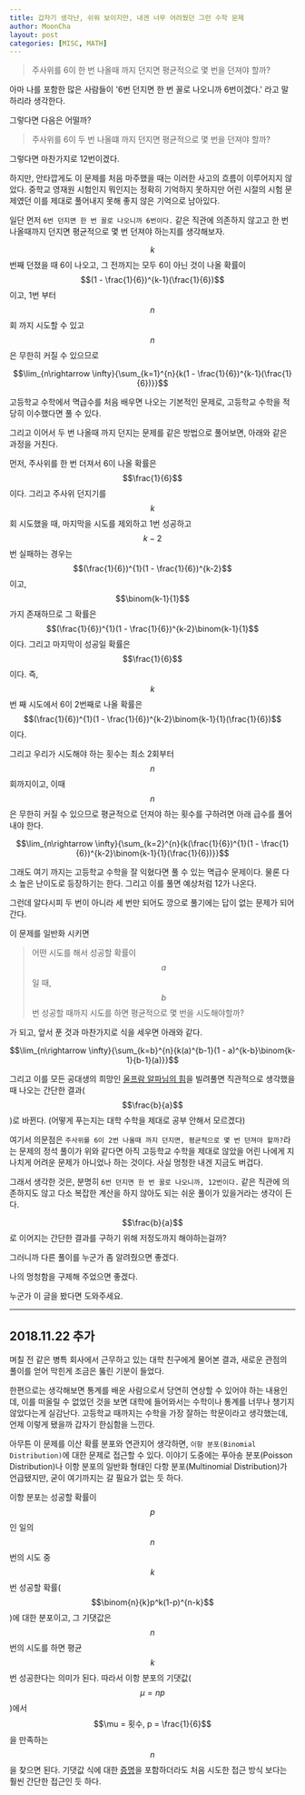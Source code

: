 ```yaml
---
title: 갑자기 생각난, 쉬워 보이지만, 내겐 너무 어려웠던 그런 수학 문제
author: MoonCha
layout: post
categories: [MISC, MATH]
---
```


> 주사위를 6이 한 번 나올때 까지 던지면 평균적으로 몇 번을 던져야 할까?

아마 나를 포함한 많은 사람들이 '6번 던지면 한 번 꼴로 나오니까 6번이겠다.' 라고 말하리라 생각한다.

그렇다면 다음은 어떨까?

> 주사위를 6이 두 번 나올떄 까지 던지면 평균적으로 몇 번을 던져야 할까?

그렇다면 마찬가지로 12번이겠다.

하지만, 안타깝게도 이 문제를 처음 마주했을 때는 이러한 사고의 흐름이 이루어지지 않았다.
중학교 영재원 시험인지 뭐인지는 정확히 기억하지 못하지만 어린 시절의 시험 문제였던 이를 제대로 풀어내지 못해 좋지 않은 기억으로 남아있다.

일단 먼저 `6번 던지면 한 번 꼴로 나오니까 6번이다.` 같은 직관에 의존하지 않고고 한 번 나올때까지 던지면 평균적으로 몇 번 던져야 하는지를 생각해보자.

$$k$$번째 던졌을 때 6이 나오고, 그 전까지는 모두 6이 아닌 것이 나올 확률이 $$(1 - \frac{1}{6})^{k-1}(\frac{1}{6})$$이고, 1번 부터 $$n$$회 까지 시도할 수 있고 $$n$$은 무한히 커질 수 있으므로

$$\lim_{n\rightarrow \infty}{\sum_{k=1}^{n}{k(1 - \frac{1}{6})^{k-1}(\frac{1}{6})}}$$

고등학교 수학에서 멱급수를 처음 배우면 나오는 기본적인 문제로, 고등학교 수학을 적당히 이수했다면 풀 수 있다.

그리고 이어서 두 번 나올때 까지 던지는 문제를 같은 방법으로 풀어보면, 아래와 같은 과정을 거친다.

먼저, 주사위를 한 번 더져서 6이 나올 확률은 $$\frac{1}{6}$$이다. 그리고 주사위 던지기를 $$k$$회 시도했을 때, 마지막을 시도를 제외하고 1번 성공하고 $$k-2$$번 실패하는 경우는 $$(\frac{1}{6})^{1}(1 - \frac{1}{6})^{k-2}$$이고, $$\binom{k-1}{1}$$가지 존재하므로 그 확률은 $$(\frac{1}{6})^{1}(1 - \frac{1}{6})^{k-2}\binom{k-1}{1}$$이다. 그리고 마지막이 성공일 확률은 $$\frac{1}{6}$$이다. 즉, $$k$$번 째 시도에서 6이 2번째로 나올 확률은 $$(\frac{1}{6})^{1}(1 - \frac{1}{6})^{k-2}\binom{k-1}{1}(\frac{1}{6})$$이다.

그리고 우리가 시도해야 하는 횟수는 최소 2회부터 $$n$$회까지이고, 이때 $$n$$은 무한히 커질 수 있으므로 평균적으로 던져야 하는 횟수를 구하려면 아래 급수를 풀어내야 한다.

$$\lim_{n\rightarrow \infty}{\sum_{k=2}^{n}{k(\frac{1}{6})^{1}(1 - \frac{1}{6})^{k-2}\binom{k-1}{1}(\frac{1}{6})}}$$

그래도 여기 까지는 고등학교 수학을 잘 익혔다면 풀 수 있는 멱급수 문제이다. 물론 다소 높은 난이도로 등장하기는 한다. 그리고 이를 풀면 예상처럼 12가 나온다.

그런데 알다시피 두 번이 아니라 세 번만 되어도 깡으로 풀기에는 답이 없는 문제가 되어간다.

이 문제를 일반화 시키면

> 어떤 시도를 해서 성공할 확률이 $$a$$일 때, $$b$$ 번 성공할 때까지 시도를 하면 평균적으로 몇 번을 시도해야할까?

가 되고, 앞서 푼 것과 마찬가지로 식을 세우면 아래와 같다.

$$\lim_{n\rightarrow \infty}{\sum_{k=b}^{n}{k(a)^{b-1}(1 - a)^{k-b}\binom{k-1}{b-1}(a)}}$$

그리고 이를 모든 공대생의 희망인 [울프람 알파님의 힘](https://www.wolframalpha.com/input/?i=Sum%5Bk+a%5E(b+-+1)+(1+-+a)%5E(k+-+b)+Binomial%5Bk+-+1,+b+-+1%5D+a,+%7Bk,+b,+Infinity%7D%5D)을 빌려풀면 직관적으로 생각했을 때 나오는 간단한 결과($$\frac{b}{a}$$)로 바뀐다. (어떻게 푸는지는 대학 수학을 제대로 공부 안해서 모르겠다)

여기서 의문점은 `주사위를 6이 2번 나올때 까지 던지면, 평균적으로 몇 번 던져야 할까?`라는 문제의 정석 풀이가 위와 같다면 아직 고등학교 수학을 제대로 않았을 어린 나에게 지나치게 어려운 문제가 아니었나 하는 것이다. 사실 멍청한 내겐 지금도 버겁다.

그래서 생각한 것은, 분명히 `6번 던지면 한 번 꼴로 나오니까, 12번이다.` 같은 직관에 의존하지도 않고 다소 복잡한 계산을 하지 않아도 되는 쉬운 풀이가 있을거라는 생각이 든다.

$$\frac{b}{a}$$로 이어지는 간단한 결과를 구하기 위해 저정도까지 해야하는걸까?

그러니까 다른 풀이를 누군가 좀 알려줬으면 좋겠다.

나의 멍청함을 구제해 주었으면 좋겠다.

누군가 이 글을 봤다면 도와주세요.

---

## 2018.11.22 추가

며칠 전 같은 병특 회사에서 근무하고 있는 대학 친구에게 물어본 결과, 새로운 관점의 풀이를 얻어 막힌게 조금은 뚫린 기분이 들었다.

한편으로는 생각해보면 통계를 배운 사람으로서 당연히 연상할 수 있어야 하는 내용인데, 이를 떠올릴 수 없었던 것을 보면 대학에 들어와서는 수학이나 통계를 너무나 챙기지 않았다는게 실감난다. 고등학교 때까지는 수학을 가장 잘하는 학문이라고 생각했는데, 언제 이렇게 됐을까 갑자기 한심함을 느낀다.

아무튼 이 문제를 이산 확률 분포와 연관지어 생각하면, `이항 분포(Binomial Distribution)`에 대한 문제로 접근할 수 있다. 이야기 도중에는 푸아송 분포(Poisson Distribution)나 이항 분포의 일반화 형태인 다항 분포(Multinomial Distribution)가 언급됐지만, 굳이 여기까지는 갈 필요가 없는 듯 하다.

이항 분포는 성공할 확률이 $$p$$인 일의 $$n$$번의 시도 중 $$k$$번 성공할 확률($$\binom{n}{k}p^k(1-p)^{n-k}$$)에 대한 분포이고, 그 기댓값은 $$n$$번의 시도를 하면 평균 $$k$$번 성공한다는 의미가 된다. 따라서 이항 분포의 기댓값($$\mu = np$$)에서 $$\mu = 횟수, p = \frac{1}{6}$$을 만족하는 $$n$$을 찾으면 된다. 기댓값 식에 대한 [증명](https://en.wikipedia.org/wiki/Binomial_distribution#Mean)을 포함하더라도 처음 시도한 접근 방식 보다는 훨씬 간단한 접근인 듯 하다.
